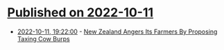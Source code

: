 # [Published on 2022-10-11](index.md)

* [2022-10-11, 19:22:00](https://science.slashdot.org/story/22/10/11/1835226/new-zealand-angers-its-farmers-by-proposing-taxing-cow-burps?utm_source=rss1.0mainlinkanon&utm_medium=feed) - [New Zealand Angers Its Farmers By Proposing Taxing Cow Burps](https://science.slashdot.org/story/22/10/11/1835226/new-zealand-angers-its-farmers-by-proposing-taxing-cow-burps?utm_source=rss1.0mainlinkanon&utm_medium=feed)
